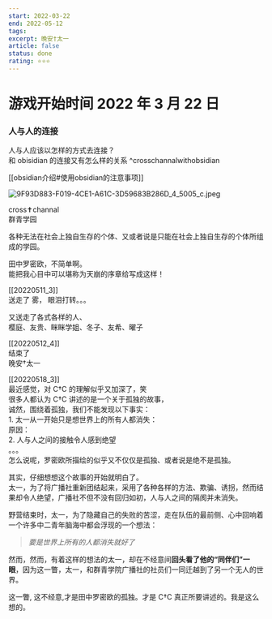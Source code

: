 ```yaml
---
start: 2022-03-22
end: 2022-05-12
tags:
excerpt: 晚安†太一
article: false
status: done
rating: ⭐⭐⭐ 
---
```


# 游戏开始时间 2022 年 3 月 22 日
### 人与人的连接
人与人应该以怎样的方式去连接？  
和 obisidian 的连接又有怎么样的关系 ^crosschannalwithobsidian

[[obsidian介绍#使用obsidian的注意事项]]

![9F93D883-F019-4CE1-A61C-3D59683B286D_4_5005_c.jpeg](https://naglfar28.oss-ap-southeast-1.aliyuncs.com/naglfar28/9F93D883-F019-4CE1-A61C-3D59683B286D_4_5005_c.jpeg)

cross✝️channal  
群青学园

各种无法在社会上独自生存的个体、又或者说是只能在社会上独自生存的个体所组成的学园。

田中罗密欧，不简单啊。  
能把我心目中可以堪称为天崩的序章给写成这样！

[[20220511_3]]  
送走了 雾， 眼泪打转。。。

又送走了各式各样的人、  
樱庭、友贵、眯眯学姐、冬子、友希、曜子

[[20220512_4]]  
结束了  
晚安†太一

[[20220518_3]]  
最近感觉，对 C†C 的理解似乎又加深了，笑  
很多人都认为 C†C 讲述的是一个关于孤独的故事，  
诚然，围绕着孤独，我们不能发现以下事实：  
	1. 太一从一开始只是想世界上的所有人都消失：  
		原因：  
	2. 人与人之间的接触令人感到绝望  
	。。。  
怎么说呢，罗密欧所描绘的似乎又不仅仅是孤独、或者说是绝不是孤独。

其实，仔细想想这个故事的开始就明白了。  
太一，为了将广播社重新团结起来，采用了各种各样的方法、欺骗、诱拐，然而结果却令人绝望，广播社不但不没有回归如初，人与人之间的隔阂并未消失。

野营结束时，太一，为了隐藏自己的失败的苦涩，走在队伍的最前侧、心中回响着一个许多中二青年脑海中都会浮现的一个想法：
> *要是世界上所有的人都消失就好了*

然而，然而，有着这样的想法的太一，却在不经意间**回头看了他的“同伴们”一眼**，因为这一瞥，太一，和群青学院广播社的社员们一同迁越到了另一个无人的世界。

这一瞥, 这不经意,才是田中罗密欧的孤独。才是 C†C 真正所要讲述的。我是这么想的。  

